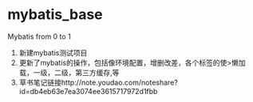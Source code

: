 # mybatis_base
Mybatis from 0 to 1
1. 新建mybatis测试项目
2. 更新了mybatis的操作，包括像环境配置，增删改差，各个标签的使>懒加载，一级，二级，第三方缓存,等
3. 草书笔记链接http://note.youdao.com/noteshare?id=db4eb63e7ea3074ee3615717972d1fbb
